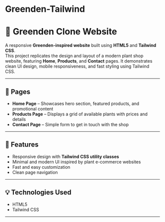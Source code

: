 # Greenden-Tailwind
# 🌿 Greenden Clone Website

A responsive **Greenden-inspired website** built using **HTML5** and **Tailwind CSS**.  
This project replicates the design and layout of a modern plant shop website, featuring **Home**, **Products**, and **Contact** pages. It demonstrates clean UI design, mobile responsiveness, and fast styling using Tailwind CSS.

---

## 📄 Pages

- **Home Page** – Showcases hero section, featured products, and promotional content  
- **Products Page** – Displays a grid of available plants with prices and details  
- **Contact Page** – Simple form to get in touch with the shop  

---

## 🔧 Features

- Responsive design with **Tailwind CSS utility classes**  
- Minimal and modern UI inspired by plant e-commerce websites  
- Fast and easy customization  
- Clean page navigation  

---

## 💡 Technologies Used

- HTML5  
- Tailwind CSS  

---




